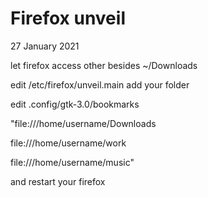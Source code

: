 # Firefox unveil
27 January 2021

let firefox access other besides ~/Downloads

edit /etc/firefox/unveil.main  add your folder 

edit .config/gtk-3.0/bookmarks 

  "file:///home/username/Downloads
  
  file:///home/username/work
  
  file:///home/username/music"

and restart your firefox


